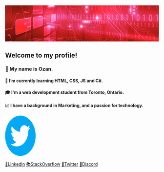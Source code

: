 ![hello!](ghbanner.png "github banner")

## Welcome to my profile!
<!--
Here are some ideas to get you started:
- 🔭 I’m currently working on ...
- 🌱 I’m currently learning ...
- 👯 I’m looking to collaborate on ...
- 🤔 I’m looking for help with ...
- 💬 Ask me about ...
- 📫 How to reach me: ...
- 😄 Pronouns: ...
- ⚡ Fun fact: ...
-->

### 👋 My name is Ozan.
#### 🌱 I’m currently learning HTML, CSS, JS and C#.
#### 🎓 I'm a web development student from Toronto, Ontario.
#### 📈 I have a background in Marketing, and a passion for technology.

<a href="https://www.w3schools.com">
<img src="twitter.png" alt="W3Schools.com" width="100" height="132">
</a>

<a href="https://www.linkedin.com/in/ozanlago/">🔗LinkedIn</a>
<a href="https://stackoverflow.com/users/23215831/ozan">📚StackOverflow</a>
<a href="https://twitter.com/ozanls">🐤Twitter</a>
<a href="https://discordapp.com/users/ozan.ls/">🤖Discord</a>


